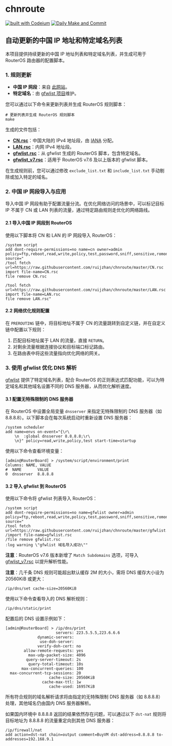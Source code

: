 # chnroute

[![built with Codeium](https://codeium.com/badges/main)](https://codeium.com) [![Daily Make and Commit](https://github.com/ruijzhan/chnroute/actions/workflows/main.yaml/badge.svg)](https://github.com/ruijzhan/chnroute/actions/workflows/main.yaml)

## 自动更新的中国 IP 地址和特定域名列表

本项目提供持续更新的中国 IP 地址列表和特定域名列表，并生成可用于 RouterOS 路由器的配置脚本。

### 1. 规则更新

- **中国 IP 网段**：来自 [此网站](http://www.iwik.org/ipcountry/mikrotik/CN)。
- **特定域名**：由 [gfwlist 项目](https://github.com/gfwlist/gfwlist)维护。

您可以通过以下命令来更新列表并生成 RouterOS 规则脚本：

```shell
# 更新列表并生成 RouterOS 规则脚本
make
```

生成的文件包括：

- **[CN.rsc](./CN.rsc)**：中国大陆的 IPv4 地址段，由 [IANA](https://www.iana.org/) 分配。
- **[LAN.rsc](./LAN.rsc)**：内网 IPv4 地址段。
- **[gfwlist.rsc](./gfwlist.rsc)**：从 gfwlist 生成的 RouterOS 脚本，包含特定域名。
- **[gfwlist_v7.rsc](./gfwlist_v7.rsc)**：适用于 RouterOS v7.6 及以上版本的 gfwlist 脚本。

在生成规则前，您可以通过修改 `exclude_list.txt` 和 `include_list.txt` 手动剔除或加入特定的域名。

### 2. 中国 IP 网段导入与应用

导入中国 IP 网段有助于配置流量分流。在优化网络访问的场景中，可以标记目标 IP 不属于 CN 或 LAN 列表的流量，通过特定路由规则走优化的网络路线。

#### 2.1 导入中国 IP 网段到 RouterOS

使用以下脚本将 CN 和 LAN 的 IP 网段导入 RouterOS：

```ros
/system script
add dont-require-permissions=no name=cn owner=admin policy=ftp,reboot,read,write,policy,test,password,sniff,sensitive,romon source="
/tool fetch url=https://raw.githubusercontent.com/ruijzhan/chnroute/master/CN.rsc
import file-name=CN.rsc
file remove CN.rsc

/tool fetch url=https://raw.githubusercontent.com/ruijzhan/chnroute/master/LAN.rsc
import file-name=LAN.rsc
file remove LAN.rsc"
```

#### 2.2 网络优化规则配置

在 `PREROUTING` 链中，将目标地址不属于 CN 的流量跳转到自定义链，并在自定义链中配置以下规则：

1. 匹配目标地址属于 LAN 的流量，直接 `RETURN`。
2. 对剩余流量根据连接协议和目标端口标记路由。
3. 在路由表中将这些流量指向优化网络的网关。

### 3. 使用 gfwlist 优化 DNS 解析

[gfwlist](https://github.com/gfwlist/gfwlist) 提供了特定域名列表，配合 RouterOS 的正则表达式匹配功能，可以为特定域名和其他域名设置不同的 DNS 服务器，从而优化解析速度。

#### 3.1 配置无特殊限制的 DNS 服务器

在 RouterOS 中设置全局变量 `dnsserver` 来指定无特殊限制的 DNS 服务器（如 8.8.8.8）。以下脚本会在每次系统启动时重新设置 DNS 服务器：

```ros
/system scheduler
add name=envs on-event="{\r\
    \n  :global dnsserver 8.8.8.8;\r\
    \n}" policy=read,write,policy,test start-time=startup
```

使用以下命令查看环境变量：

```shell
[admin@RouterBoard] > /system/script/environment/print 
Columns: NAME, VALUE
#  NAME       VALUE       
0  dnsserver  8.8.8.8
```

#### 3.2 导入 gfwlist 到 RouterOS

使用以下命令将 gfwlist 列表导入 RouterOS：

```ros
/system script
add dont-require-permissions=no name=gfwlist owner=admin policy=ftp,reboot,read,write,policy,test,password,sniff,sensitive,romon source="
/tool fetch url=https://raw.githubusercontent.com/ruijzhan/chnroute/master/gfwlist.rsc
/import file-name=gfwlist.rsc
/file remove gfwlist.rsc
:log warning \"gfwlist 域名导入成功\""
```

**注意**：RouterOS v7.6 版本新增了 `Match Subdomains` 选项，可导入 [gfwlist_v7.rsc](./gfwlist_v7.rsc) 以提升解析性能。

**注意**：几千条 DNS 规则可能超出默认缓存 2M 的大小，需将 DNS 缓存大小设为 20560KiB 或更大：

```ros
/ip/dns/set cache-size=20560KiB
```

使用以下命令查看导入的 DNS 解析规则：

```ros
/ip/dns/static/print
```

配置后的 DNS 设置示例如下：

```shell
[admin@RouterBoard] > /ip/dns/print 
                      servers: 223.5.5.5,223.6.6.6
              dynamic-servers: 
               use-doh-server: 
              verify-doh-cert: no
        allow-remote-requests: yes
          max-udp-packet-size: 4096
         query-server-timeout: 2s
          query-total-timeout: 10s
       max-concurrent-queries: 100
  max-concurrent-tcp-sessions: 20
                   cache-size: 20560KiB
                cache-max-ttl: 1w
                   cache-used: 16957KiB
```

所有符合规则的域名解析请求将由指定的无特殊限制 DNS 服务器（如 8.8.8.8）处理，其他域名仍由国内 DNS 服务器解析。

如果国内环境中 8.8.8.8 返回的结果依然存在问题，可以通过以下 `dst-nat` 规则将目标地址为 8.8.8.8 的流量重定向到其他 DNS 服务器：

```ros
/ip/firewall/nat
add action=dst-nat chain=output comment=BuyVM dst-address=8.8.8.8 to-addresses=192.168.9.1
```
